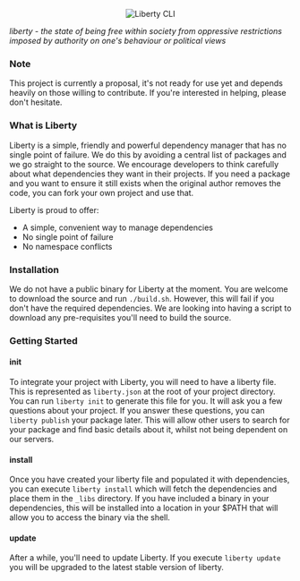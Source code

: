 <p align="center">
  <img src="http://i.imgur.com/JPtZVfU.png" alt="Liberty CLI"/>
</p>

*liberty - the state of being free within society from oppressive restrictions imposed by authority on one's behaviour or political views*


### Note
This project is currently a proposal, it's not ready for use yet and depends heavily on those willing to contribute. If you're interested in helping, please don't hesitate.


### What is Liberty
Liberty is a simple, friendly and powerful dependency manager that has no single point of failure. We do this by avoiding a central list of packages and we go straight to the source. We encourage developers to think carefully about what dependencies they want in their projects. If you need a package and you want to ensure it still exists when the original author removes the code, you can fork your own project and use that.

Liberty is proud to offer:
- A simple, convenient way to manage dependencies
- No single point of failure
- No namespace conflicts


### Installation
We do not have a public binary for Liberty at the moment. You are welcome to download the source and run `./build.sh`. However, this will fail if you don't have the required dependencies. We are looking into having a script to download any pre-requisites you'll need to build the source.

### Getting Started

#### init
To integrate your project with Liberty, you will need to have a liberty file. This is represented as `liberty.json` at the root of your project directory. You can run `liberty init` to generate this file for you. It will ask you a few questions about your project. If you answer these questions, you can `liberty publish` your package later. This will allow other users to search for your package and find basic details about it, whilst not being dependent on our servers.

#### install
Once you have created your liberty file and populated it with dependencies, you can execute `liberty install` which will fetch the dependencies and place them in the `_libs` directory. If you have included a binary in your dependencies, this will be installed into a location in your $PATH that will allow you to access the binary via the shell.

#### update
After a while, you'll need to update Liberty. If you execute `liberty update` you will be upgraded to the latest stable version of liberty.
